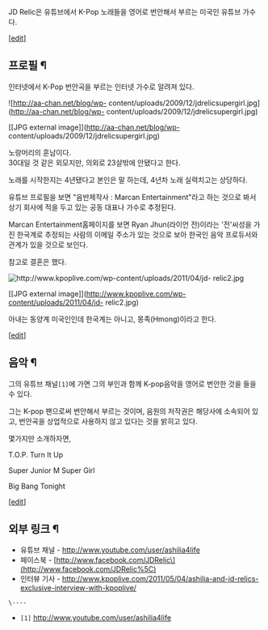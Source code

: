 JD Relic은 유튜브에서 K-Pop 노래들을 영어로 번안해서 부르는 미국인 유튜브 가수다.

[[edit](http://rigvedawiki.net/r1/wiki.php/JD%20Relic?action=edit&section=1)]

## 프로필 ¶

인터넷에서 K-Pop 번안곡을 부르는 인터넷 가수로 알려져 있다.

  

![http://aa-chan.net/blog/wp-
content/uploads/2009/12/jdrelicsupergirl.jpg](http://aa-chan.net/blog/wp-
content/uploads/2009/12/jdrelicsupergirl.jpg)

[[JPG external image]](http://aa-chan.net/blog/wp-
content/uploads/2009/12/jdrelicsupergirl.jpg)

  

노랑머리의 훈남이다.  
30대일 것 같은 외모지만, 의외로 23살밖에 안됐다고 한다.

  

노래를 시작한지는 4년됐다고 본인은 말 하는데, 4년차 노래 실력치고는 상당하다.

  

유튜브 프로필을 보면 "음반제작사 : Marcan Entertainment"라고 하는 것으로 봐서 상기 회사에 적을 두고 있는 공동 대표나
가수로 추정된다.

  

Marcan Entertainment홈페이지를 보면 Ryan Jhun(라이언 전)이라는 '전'씨성을 가진 한국계로 추정되는 사람의 이메일
주소가 있는 것으로 보아 한국인 음악 프로듀서와 관계가 있을 것으로 보인다.

  

참고로 결혼은 했다.  

![http://www.kpoplive.com/wp-content/uploads/2011/04/jd-
relic2.jpg](http://www.kpoplive.com/wp-content/uploads/2011/04/jd-relic2.jpg)

[[JPG external image]](http://www.kpoplive.com/wp-content/uploads/2011/04/jd-
relic2.jpg)

  
아내는 동양계 미국인인데 한국계는 아니고, 몽족(Hmong)이라고 한다.

[[edit](http://rigvedawiki.net/r1/wiki.php/JD%20Relic?action=edit&section=2)]

## 음악 ¶

그의 유튜브 채널`[1]`에 가면 그의 부인과 함께 K-pop음악을 영어로 번안한 것을 들을 수 있다.

  

그는 K-pop 팬으로써 번안해서 부르는 것이며, 음원의 저작권은 해당사에 소속되어 있고, 번안곡을 상업적으로 사용하지 않고 있다는 것을
밝히고 있다.

  

몇가지만 소개하자면,  
  
T.O.P. Turn It Up

  
  

Super Junior M Super Girl

  
  

Big Bang Tonight

[[edit](http://rigvedawiki.net/r1/wiki.php/JD%20Relic?action=edit&section=3)]

## 외부 링크 ¶

* 유튜브 채널 - <http://www.youtube.com/user/ashilia4life>  
* 페이스북 - [http://www.facebook.com/JDRelic\](http://www.facebook.com/JDRelic%5C)  
* 인터뷰 기사 - <http://www.kpoplive.com/2011/05/04/ashilia-and-jd-relics-exclusive-interview-with-kpoplive/>

`\----`

  * `[1]` <http://www.youtube.com/user/ashilia4life>

